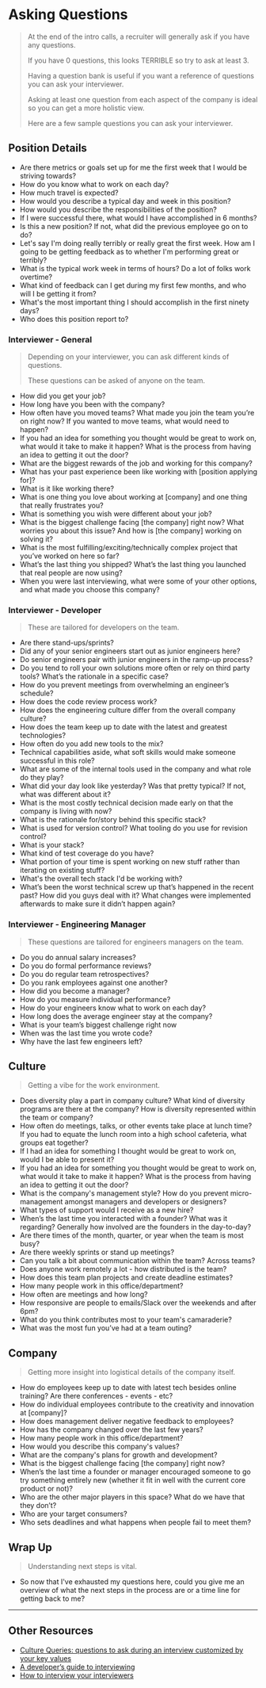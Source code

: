 # Asking Questions

> At the end of the intro calls, a recruiter will generally ask if you have any questions.
>
> If you have 0 questions, this looks TERRIBLE so try to ask at least 3.
>
> Having a question bank is useful if you want a reference of questions you can ask your interviewer.
>
> Asking at least one question from each aspect of the company is ideal so you can get a more holistic view.
>
> Here are a few sample questions you can ask your interviewer.

## Position Details

* Are there metrics or goals set up for me the first week that I would be striving towards?
* How do you know what to work on each day?
* How much travel is expected?
* How would you describe a typical day and week in this position?
* How would you describe the responsibilities of the position?
* If I were successful there, what would I have accomplished in 6 months?
* Is this a new position? If not, what did the previous employee go on to do?
* Let's say I'm doing really terribly or really great the first week. How am I going to be getting feedback as to whether I'm performing great or terribly?
* What is the typical work week in terms of hours? Do a lot of folks work overtime?
* What kind of feedback can I get during my first few months, and who will I be getting it from?
* What's the most important thing I should accomplish in the first ninety days?
* Who does this position report to?

### Interviewer - General

> Depending on your interviewer, you can ask different kinds of questions.
>
> These questions can be asked of anyone on the team.

* How did you get your job?
* How long have you been with the company?
* How often have you moved teams? What made you join the team you’re on right now? If you wanted to move teams, what would need to happen?
* If you had an idea for something you thought would be great to work on, what would it take to make it happen? What is the process from having an idea to getting it out the door?
* What are the biggest rewards of the job and working for this company?
* What has your past experience been like working with [position applying for]?
* What is it like working there?
* What is one thing you love about working at [company] and one thing that really frustrates you?
* What is something you wish were different about your job?
* What is the biggest challenge facing [the company] right now? What worries you about this issue? And how is [the company] working on solving it?
* What is the most fulfilling/exciting/technically complex project that you’ve worked on here so far?
* What’s the last thing you shipped? What’s the last thing you launched that real people are now using?
* When you were last interviewing, what were some of your other options, and what made you choose this company?

### Interviewer - Developer

> These are tailored for developers on the team.

* Are there stand-ups/sprints?
* Did any of your senior engineers start out as junior engineers here?
* Do senior engineers pair with junior engineers in the ramp-up process?
* Do you tend to roll your own solutions more often or rely on third party tools? What’s the rationale in a specific case?
* How do you prevent meetings from overwhelming an engineer’s schedule?
* How does the code review process work?
* How does the engineering culture differ from the overall company culture?
* How does the team keep up to date with the latest and greatest technologies?
* How often do you add new tools to the mix?
* Technical capabilities aside, what soft skills would make someone successful in this role?
* What are some of the internal tools used in the company and what role do they play?
* What did your day look like yesterday? Was that pretty typical? If not, what was different about it?
* What is the most costly technical decision made early on that the company is living with now?
* What is the rationale for/story behind this specific stack?
* What is used for version control? What tooling do you use for revision control?
* What is your stack?
* What kind of test coverage do you have?
* What portion of your time is spent working on new stuff rather than iterating on existing stuff?
* What's the overall tech stack I'd be working with?
* What’s been the worst technical screw up that’s happened in the recent past? How did you guys deal with it? What changes were implemented afterwards to make sure it didn’t happen again?

### Interviewer - Engineering Manager

> These questions are tailored for engineers managers on the team.

* Do you do annual salary increases?
* Do you do formal performance reviews?
* Do you do regular team retrospectives?
* Do you rank employees against one another?
* How did you become a manager?
* How do you measure individual performance?
* How do your engineers know what to work on each day?
* How long does the average engineer stay at the company?
* What is your team’s biggest challenge right now
* When was the last time you wrote code?
* Why have the last few engineers left?

## Culture

> Getting a vibe for the work environment.

* Does diversity play a part in company culture? What kind of diversity programs are there at the company? How is diversity represented within the team or company?
* How often do meetings, talks, or other events take place at lunch time? If you had to equate the lunch room into a high school cafeteria, what groups eat together?
* If I had an idea for something I thought would be great to work on, would I be able to present it?
* If you had an idea for something you thought would be great to work on, what would it take to make it happen? What is the process from having an idea to getting it out the door?
* What is the company's management style? How do you prevent micro-management amongst managers and developers or designers?
* What types of support would I receive as a new hire?
* When’s the last time you interacted with a founder? What was it regarding? Generally how involved are the founders in the day-to-day?
* Are there times of the month, quarter, or year when the team is most busy?
* Are there weekly sprints or stand up meetings?
* Can you talk a bit about communication within the team? Across teams?
* Does anyone work remotely a lot - how distributed is the team?
* How does this team plan projects and create deadline estimates?
* How many people work in this office/department?
* How often are meetings and how long?
* How responsive are people to emails/Slack over the weekends and after 6pm?
* What do you think contributes most to your team's camaraderie?
* What was the most fun you’ve had at a team outing?

## Company

> Getting more insight into logistical details of the company itself.

* How do employees keep up to date with latest tech besides online training? Are there conferences - events - etc?
* How do individual employees contribute to the creativity and innovation at [company]?
* How does management deliver negative feedback to employees?
* How has the company changed over the last few years?
* How many people work in this office/department?
* How would you describe this company's values?
* What are the company's plans for growth and development?
* What is the biggest challenge facing [the company] right now?
* When’s the last time a founder or manager encouraged someone to go try something entirely new (whether it fit in well with the current core product or not)?
* Who are the other major players in this space? What do we have that they don’t?
* Who are your target consumers?
* Who sets deadlines and what happens when people fail to meet them?

## Wrap Up

> Understanding next steps is vital.

* So now that I've exhausted my questions here, could you give me an overview of what the next steps in the process are or a time line for getting back to me?

---

## Other Resources
* [Culture Queries: questions to ask during an interview customized by your key values](https://www.keyvalues.com/culture-queries)
* [A developer’s guide to interviewing](https://medium.freecodecamp.com/how-to-interview-as-a-developer-candidate-b666734f12dd)
* [How to interview your interviewers](https://medium.freecodecamp.org/how-to-interview-your-interviewers-f8f65ac57b80)
